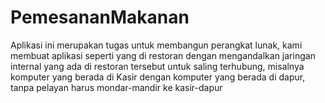 # PemesananMakanan

Aplikasi ini merupakan tugas untuk membangun perangkat lunak, kami membuat aplikasi seperti yang di restoran 
dengan mengandalkan jaringan internal yang ada di restoran tersebut untuk saling terhubung, misalnya komputer 
yang berada di Kasir dengan komputer yang berada di dapur, tanpa pelayan harus mondar-mandir ke kasir-dapur
